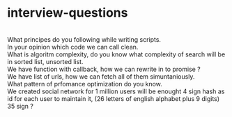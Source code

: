 # interview-questions

<br/>What principes do you following while writing scripts.
<br/>In your opinion which code we can call clean.
<br/>What is algoritm complexity, do you know what complexity of search will be in sorted list, unsorted list.
<br/>We have function with callback, how we can rewrite in to promise ?
<br/>We have list of urls, how we can fetch all of them simuntaniously.
<br/>What pattern of prfomance optimization do you know.
<br/>We created social network for 1 million users will be enought 4 sign hash as id for each user to maintain it, (26 letters of english alphabet plus 9 digits) 35 sign ?
